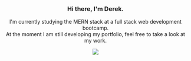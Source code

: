 <h3 align=center> Hi there, I'm Derek. </h3>
<p align=center> 
I'm currently studying the MERN stack at a full stack web development bootcamp. <br>
At the moment I am still developing my portfolio, feel free to take a look at my work. 
</p>

<p align=center>
<img src="https://github-readme-stats.vercel.app/api/top-langs/?username=luiderek&layout=compact&langs_count=4&theme=github_dark&hide_title=true">
</p>

